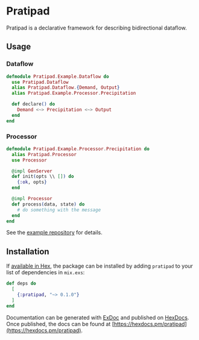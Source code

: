 # Pratipad

Pratipad is a declarative framework for describing bidirectional dataflow.

## Usage

### Dataflow

```elixir
defmodule Pratipad.Example.Dataflow do
  use Pratipad.Dataflow
  alias Pratipad.Dataflow.{Demand, Output}
  alias Pratipad.Example.Processor.Precipitation

  def declare() do
    Demand <~> Precipitation <~> Output
  end
end
```

### Processor

```elixir
defmodule Pratipad.Example.Processor.Precipitation do
  alias Pratipad.Processor
  use Processor

  @impl GenServer
  def init(opts \\ []) do
    {:ok, opts}
  end

  @impl Processor
  def process(data, state) do
    # do something with the message
  end
end
```

See the [example repository](https://github.com/kentaro/pratipad_example) for details.

## Installation

If [available in Hex](https://hex.pm/docs/publish), the package can be installed
by adding `pratipad` to your list of dependencies in `mix.exs`:

```elixir
def deps do
  [
    {:pratipad, "~> 0.1.0"}
  ]
end
```

Documentation can be generated with [ExDoc](https://github.com/elixir-lang/ex_doc)
and published on [HexDocs](https://hexdocs.pm). Once published, the docs can
be found at [https://hexdocs.pm/pratipad](https://hexdocs.pm/pratipad).

